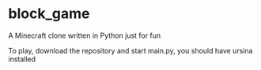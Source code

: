 # block_game
A Minecraft clone written in Python just for fun

To play, download the repository and start main.py, you should have ursina installed
